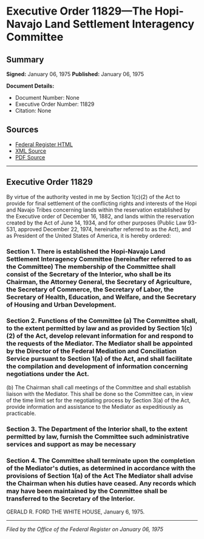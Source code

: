 # Executive Order 11829—The Hopi-Navajo Land Settlement Interagency Committee

## Summary

**Signed:** January 06, 1975
**Published:** January 06, 1975

**Document Details:**
- Document Number: None
- Executive Order Number: 11829
- Citation: None

## Sources
- [Federal Register HTML](https://www.presidency.ucsb.edu/documents/executive-order-11829-the-hopi-navajo-land-settlement-interagency-committee)
- [XML Source](None)
- [PDF Source](None)

---

## Executive Order 11829

By virtue of the authority vested in me by Section 1(c)(2) of the Act to provide for final settlement of the conflicting rights and interests of the Hopi and Navajo Tribes concerning lands within the reservation established by the Executive order of December 16, 1882, and lands within the reservation created by the Act of June 14, 1934, and for other purposes (Public Law 93-531, approved December 22, 1974, hereinafter referred to as the Act), and as President of the United States of America, it is hereby ordered:
### Section 1. There is established the Hopi-Navajo Land Settlement Interagency Committee (hereinafter referred to as the Committee) The membership of the Committee shall consist of the Secretary of the Interior, who shall be its Chairman, the Attorney General, the Secretary of Agriculture, the Secretary of Commerce, the Secretary of Labor, the Secretary of Health, Education, and Welfare, and the Secretary of Housing and Urban Development.

### Section 2. Functions of the Committee (a) The Committee shall, to the extent permitted by law and as provided by Section 1(c)(2) of the Act, develop relevant information for and respond to the requests of the Mediator. The Mediator shall be appointed by the Director of the Federal Mediation and Conciliation Service pursuant to Section 1(a) of the Act, and shall facilitate the compilation and development of information concerning negotiations under the Act.

(b) The Chairman shall call meetings of the Committee and shall establish liaison with the Mediator. This shall be done so the Committee can, in view of the time limit set for the negotiating process by Section 3(a) of the Act, provide information and assistance to the Mediator as expeditiously as practicable.
### Section 3. The Department of the Interior shall, to the extent permitted by law, furnish the Committee such administrative services and support as may be necessary

### Section 4. The Committee shall terminate upon the completion of the Mediator's duties, as determined in accordance with the provisions of Section 1(a) of the Act The Mediator shall advise the Chairman when his duties have ceased. Any records which may have been maintained by the Committee shall be transferred to the Secretary of the Interior.

GERALD R. FORD
THE WHITE HOUSE,
January 6, 1975.

---

*Filed by the Office of the Federal Register on January 06, 1975*
